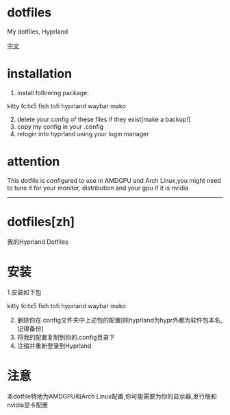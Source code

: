# dotfiles
My dotfiles, Hyprland 

[中文](https://github.com/safe049/dotfiles/README.md#dotfiles[zh])

# installation
1. install following package:

kitty fcitx5 fish tofi hyprland waybar mako

2. delete your config of these files if they exist[make a backup!]
3. copy my config in your .config
4. relogin into hyprland using your login manager

# attention
This dotfile is configured to use in AMDGPU and Arch Linux,you might need to tune it for your monitor, distribution and your gpu if it is nvidia


---------------------------------------------------------------------------------------------------------------

# dotfiles[zh]
我的Hyprland Dotfiles

# 安装
1.安装如下包

kitty fcitx5 fish tofi hyprland waybar mako

2. 删除你在.config文件夹中上述包的配置[除hyprland为hypr外都为软件包本名,记得备份]
3. 将我的配置复制到你的.config目录下
4. 注销并重新登录到Hyprland

# 注意
本dotfile特地为AMDGPU和Arch Linux配置,你可能需要为你的显示器,发行版和nvidia显卡配置
